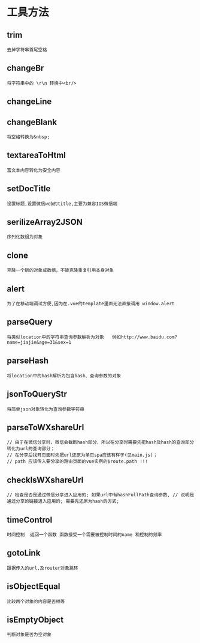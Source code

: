 # 工具方法

## trim
 ``去掉字符串首尾空格``
 

## changeBr 
 ``将字符串中的 \r\n 转换中<br/>``

## changeLine
 

## changeBlank
``将空格转换为&nbsp;`` 

## textareaToHtml
``富文本内容转化为安全内容``

## setDocTitle  
``设置标题,设置微信web的title,主要为兼容IOS微信端``

## serilizeArray2JSON
``序列化数组为对象``

## clone
``克隆一个新的对象或数组，不能克隆重复引用本身对象``

## alert 
``为了在移动端调试方便,因为在.vue的template里面无法直接调用 window.alert``

## parseQuery
`` 将类似location中的字符串查询参数解析为对象   例如http://www.baidu.com?name=jiajie&age=31&sex=1 ``

## parseHash
`` 将location中的hash解析为包含hash、查询参数的对象 ``

## jsonToQueryStr
``将简单json对象转化为查询参数字符串 ``

## parseToWXshareUrl

```
// 由于在微信分享时，微信会截断hash部分，所以在分享时需要先把hash及hash的查询部分转化为url的查询部分；
// 在分享后找开页面时先把url还原为单页spa应该有样子(见main.js)；
// path 应该传入要分享的路由页面的vue实例的$route.path !!!

```

## checkIsWXshareUrl

``
// 检查是否是通过微信分享进入应用的; 如果url中有hashFullPath查询参数,
// 说明是通过分享的链接进入应用的; 需要先还原为hash的方式;
``


## timeControl

``时间控制  返回一个函数 函数接受一个需要被控制时间的name 和控制的频率``

## gotoLink
``跟据传入的url,及router对象跳转``

## isObjectEqual
`` 比较两个对象的内容是否相等 ``

## isEmptyObject
`` 判断对象是否为空对象 ``